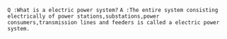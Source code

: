`Q :What is a electric power system?`
`A :The entire system consisting electrically of power stations,substations,power consumers,transmission lines and feeders is called a electric power system.`
